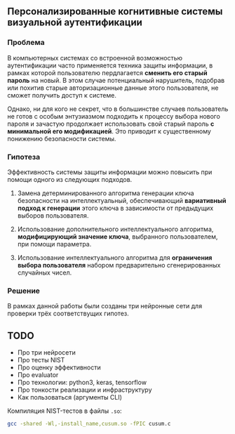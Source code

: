 ## Персонализированные когнитивные системы визуальной аутентификации

### Проблема

В компьютерных системах со встроенной возможностью аутентификации
часто применяется техника защиты информации, в рамках которой пользователю
пердлагается **сменить его старый пароль** на новый. В этом случае потенциальный
нарушитель, подобрав или похитив старые авторизационные данные этого пользователя,
не сможет получить доступ к системе.

Однако, ни для кого не секрет, что в большинстве случаев пользователь
не готов с особым энтузиазмом подходить к процессу выбора нового пароля и зачастую
продолжает использовать свой старый пароль **с минимальной его модификацией**. Это приводит
к существенному понижению безопасности системы.

### Гипотеза

Эффективность системы защиты информации можно повысить при помощи одного из следующих подходов.

1. Замена детерминированного алгоритма генерации ключа безопасности на интеллектуальный, обеспечивающий
**вариативный подход к генерации** этого ключа в зависимости от предыдущих выборов пользователя.

2. Использование дополнительного интеллектуального алгоритма, **модифицирующий значение ключа**, выбранного
пользователем, при помощи параметра.

3. Использование интеллектуального алгоритма для **ограничения выбора пользователя** набором предварительно
сгенерированных случайных чисел.

### Решение

В рамках данной работы были созданы три нейронные сети для проверки трёх соответствущих гипотез.

## TODO
* Про три нейросети
* Про тесты NIST
* Про оценку эффективности
* Про evaluator
* Про технологии: python3, keras, tensorflow
* Про тонкости реализации и инфраструктуру
* Как пользоваться (аргументы CLI)

Компиляция NIST-тестов в файлы `.so`:
```bash
gcc -shared -Wl,-install_name,cusum.so -fPIC cusum.c
```
